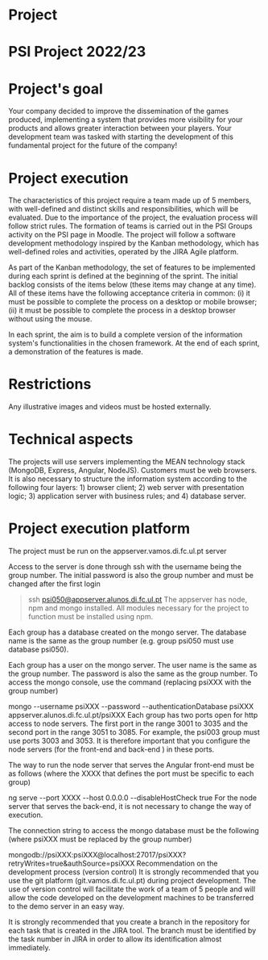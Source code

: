 # Project
# PSI Project 2022/23


# Project's goal
Your company decided to improve the dissemination of the games produced, implementing a system that provides more visibility for your products and allows greater interaction between your players. Your development team was tasked with starting the development of this fundamental project for the future of the company!

# Project execution
The characteristics of this project require a team made up of 5 members, with well-defined and distinct skills and responsibilities, which will be evaluated. Due to the importance of the project, the evaluation process will follow strict rules. The formation of teams is carried out in the PSI Groups activity on the PSI page in Moodle. The project will follow a software development methodology inspired by the Kanban methodology, which has well-defined roles and activities, operated by the JIRA Agile platform.

As part of the Kanban methodology, the set of features to be implemented during each sprint is defined at the beginning of the sprint. The initial backlog consists of the items below (these items may change at any time). All of these items have the following acceptance criteria in common: (i) it must be possible to complete the process on a desktop or mobile browser; (ii) it must be possible to complete the process in a desktop browser without using the mouse.

In each sprint, the aim is to build a complete version of the information system's functionalities in the chosen framework. At the end of each sprint, a demonstration of the features is made.

# Restrictions
Any illustrative images and videos must be hosted externally.

# Technical aspects
The projects will use servers implementing the MEAN technology stack (MongoDB, Express, Angular, NodeJS). Customers must be web browsers. It is also necessary to structure the information system according to the following four layers: 1) browser client; 2) web server with presentation logic; 3) application server with business rules; and 4) database server.

# Project execution platform
The project must be run on the appserver.vamos.di.fc.ul.pt server

Access to the server is done through ssh with the username being the group number. The initial password is also the group number and must be changed after the first login

> ssh psi050@appserver.alunos.di.fc.ul.pt
The appserver has node, npm and mongo installed. All modules necessary for the project to function must be installed using npm.

Each group has a database created on the mongo server. The database name is the same as the group number (e.g. group psi050 must use database psi050).

Each group has a user on the mongo server. The user name is the same as the group number. The password is also the same as the group number. To access the mongo console, use the command (replacing psiXXX with the group number)

mongo --username psiXXX --password --authenticationDatabase psiXXX appserver.alunos.di.fc.ul.pt/psiXXX
Each group has two ports open for http access to node servers. The first port in the range 3001 to 3035 and the second port in the range 3051 to 3085. For example, the psi003 group must use ports 3003 and 3053. It is therefore important that you configure the node servers (for the front-end and back-end ) in these ports.

The way to run the node server that serves the Angular front-end must be as follows (where the XXXX that defines the port must be specific to each group)

ng serve --port XXXX --host 0.0.0.0 --disableHostCheck true
For the node server that serves the back-end, it is not necessary to change the way of execution.

The connection string to access the mongo database must be the following (where psiXXX must be replaced by the group number)

mongodb://psiXXX:psiXXX@localhost:27017/psiXXX?retryWrites=true&authSource=psiXXX
Recommendation on the development process (version control)
It is strongly recommended that you use the git platform (git.vamos.di.fc.ul.pt) during project development. The use of version control will facilitate the work of a team of 5 people and will allow the code developed on the development machines to be transferred to the demo server in an easy way.

It is strongly recommended that you create a branch in the repository for each task that is created in the JIRA tool. The branch must be identified by the task number in JIRA in order to allow its identification almost immediately.
